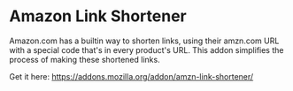 # Amazon Link Shortener

Amazon.com has a builtin way to shorten links, using their amzn.com URL with a special code that's in every product's URL. This addon simplifies the process of making these shortened links.

Get it here: https://addons.mozilla.org/addon/amzn-link-shortener/
